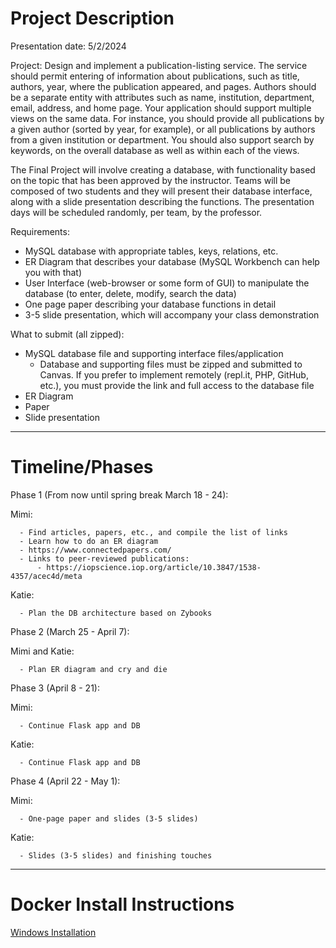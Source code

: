# Project Description 

Presentation date: 5/2/2024

Project: Design and implement a publication-listing service. The service should permit entering of information about publications, such as title, authors, year, where the publication appeared, and pages. Authors should be a separate entity with attributes such as name, institution, department, email, address, and home page. Your application should support multiple views on the same data. For instance, you should provide all publications by a given author (sorted by year, for example), or all publications by authors from a given institution or department. You should also support search by keywords, on the overall database as well as within each of the views.

The Final Project will involve creating a database, with functionality based on the topic that has been approved by the instructor.
Teams will be composed of two students and they will present their database interface, along with a slide presentation describing the functions. The presentation days will be scheduled randomly, per team, by the professor.

Requirements:
  - MySQL database with appropriate tables, keys, relations, etc.
  - ER Diagram that describes your database (MySQL Workbench can help you with that)
  - User Interface (web-browser or some form of GUI) to manipulate the database (to enter, delete, modify, search the data)
  - One page paper describing your database functions in detail
  - 3-5 slide presentation, which will accompany your class demonstration

What to submit (all zipped):
  - MySQL database file and supporting interface files/application
    - Database and supporting files must be zipped and submitted to Canvas. If you prefer to implement remotely (repl.it, PHP, GitHub, etc.), you must provide the link and full access to the database file
  - ER Diagram
  - Paper
  - Slide presentation
    
-------------------------------------------------------------------------------------------------------------------------------------------------------------------

# Timeline/Phases

Phase 1 (From now until spring break March 18 - 24):

Mimi:

      - Find articles, papers, etc., and compile the list of links
      - Learn how to do an ER diagram 
      - https://www.connectedpapers.com/
      - Links to peer-reviewed publications:
          - https://iopscience.iop.org/article/10.3847/1538-4357/acec4d/meta
  Katie:
  
      - Plan the DB architecture based on Zybooks 
  
Phase 2 (March 25 - April 7): 
  
  Mimi and Katie:
  
      - Plan ER diagram and cry and die

Phase 3 (April 8 - 21):
  
  Mimi:
  
      - Continue Flask app and DB
  Katie:
  
      - Continue Flask app and DB

Phase 4 (April 22 - May 1):
  
  Mimi:
  
      - One-page paper and slides (3-5 slides)
  Katie:
  
      - Slides (3-5 slides) and finishing touches

-------------------------------------------------------------------------------------------------------------------------------------------------------------------
# Docker Install Instructions 
<u> Windows Installation </u>
